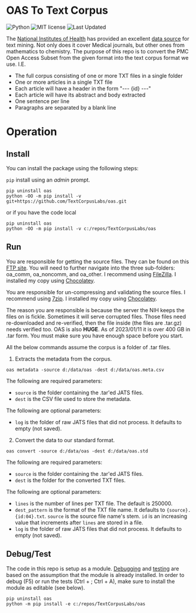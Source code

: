# OAS To Text Corpus

![Python](https://img.shields.io/badge/python-3.x-blue.svg)
![MIT license](https://img.shields.io/badge/License-MIT-green.svg)
![Last Updated](https://img.shields.io/badge/Last%20Updated-2023.01.11-success.svg)

The [National Institutes of Health](https://nih.gov) has provided an excellent [data source](https://www.ncbi.nlm.nih.gov/pmc/tools/textmining/) for text mining.
Not only does it cover Medical journals, but other ones from mathematics to chemistry.
The purpose of this repo is to convert the PMC Open Access Subset from the given format into the text corpus format we use.
I.E.

* The full corpus consisting of one or more TXT files in a single folder
* One or more articles in a single TXT file
* Each article will have a header in the form "--- {id} ---"
* Each article will have its abstract and body extracted
* One sentence per line
* Paragraphs are separated by a blank line

# Operation

## Install

You can install the package using the following steps:

`pip` install using an _admin_ prompt.

```{ps1}
pip uninstall oas
python -OO -m pip install -v git+https://github.com/TextCorpusLabs/oas.git
```

or if you have the code local

```{ps1}
pip uninstall oas
python -OO -m pip install -v c:/repos/TextCorpusLabs/oas
```

## Run

You are responsible for getting the source files.
They can be found on this [FTP site](ftp://ftp.ncbi.nlm.nih.gov/pub/pmc/oa_bulk/).
You will need to further navigate into the three sub-folders: oa_comm, oa_noncomm, and oa_other.
I recommend using [FileZilla](https://filezilla-project.org/).
I installed my copy using [Chocolatey](https://community.chocolatey.org/packages/filezilla).

You are responsible for un-compressing and validating the source files.
I recommend using [7zip](https://www.7-zip.org/).
I installed my copy using [Chocolatey](https://community.chocolatey.org/packages/7zip).

The reason you are responsible is because the server the NIH keeps the files on is fickle.
Sometimes it will serve corrupted files.
Those files need re-downloaded and re-verified, then the file inside (the files are .tar.gz) needs verified too.
OAS is also **HUGE**.
As of 2023/01/11 it is over 400 GB in .tar form.
You must make sure you have enough space before you start.

All the below commands assume the corpus is a folder of .tar files.

1. Extracts the metadata from the corpus.

```{ps1}
oas metadata -source d:/data/oas -dest d:/data/oas.meta.csv
```

The following are required parameters:

* `source` is the folder containing the .tar'ed JATS files.
* `dest` is the CSV file used to store the metadata.

The following are optional parameters:

* `log` is the folder of raw JATS files that did not process.
  It defaults to empty (not saved).

2. Convert the data to our standard format.

```{ps1}
oas convert -source d:/data/oas -dest d:/data/oas.std
```

The following are required parameters:

* `source` is the folder containing the .tar'ed JATS files.
* `dest` is the folder for the converted TXT files.

The following are optional parameters:

* `lines` is the number of lines per TXT file.
  The default is 250000.
* `dest_pattern` is the format of the TXT file name.
  It defaults to `{source}.{id:04}.txt`.
  `source` is the source file name's stem.
  `id` is an increasing value that increments after `lines` are stored in a file. 
* `log` is the folder of raw JATS files that did not process.
  It defaults to empty (not saved).

## Debug/Test

The code in this repo is setup as a module.
[Debugging](https://code.visualstudio.com/docs/python/debugging#_module) and [testing](https://code.visualstudio.com/docs/python/testing) are based on the assumption that the module is already installed.
In order to debug (F5) or run the tests (Ctrl + ; Ctrl + A), make sure to install the module as editable (see below).

```{ps1}
pip uninstall oas
python -m pip install -e c:/repos/TextCorpusLabs/oas
```
